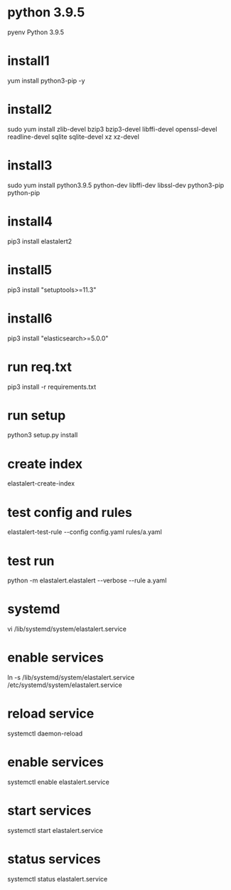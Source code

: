 # python 3.9.5
pyenv Python 3.9.5
# install1
yum install python3-pip -y
# install2
sudo yum install zlib-devel bzip3 bzip3-devel libffi-devel openssl-devel readline-devel sqlite sqlite-devel xz xz-devel
# install3
sudo yum install python3.9.5 python-dev libffi-dev libssl-dev python3-pip python-pip
# install4
pip3 install elastalert2
# install5
pip3 install "setuptools>=11.3"
# install6
pip3 install "elasticsearch>=5.0.0"
# run req.txt
pip3 install -r requirements.txt
# run setup
python3 setup.py install
# create index
elastalert-create-index
# test config and rules
elastalert-test-rule --config config.yaml rules/a.yaml
# test run
python -m elastalert.elastalert --verbose --rule a.yaml
# systemd
vi /lib/systemd/system/elastalert.service
# enable services
ln -s /lib/systemd/system/elastalert.service /etc/systemd/system/elastalert.service
# reload service
systemctl daemon-reload
# enable services
systemctl enable elastalert.service
# start services
systemctl start elastalert.service
# status services
systemctl status elastalert.service

